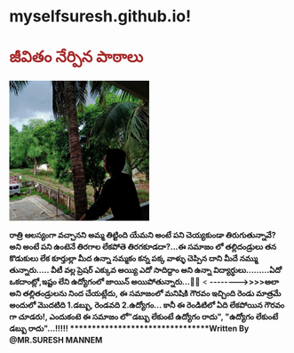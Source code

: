 # myselfsuresh.github.io!
<html>
<body>
    <h1 id="text"style="color: brown;">జీవితం నేర్పిన పాఠాలు
    </h1>
    <img src="salman.jpg - Copy.jpg" width="50%"/>
 

<p id="paragraph"><b>రాత్రి ఆలస్యంగా వచ్చానని అమ్మ తిట్టింది
    యేమని అంటే పని చెయ్యకుండా తిరుగుతున్నావే? అని అంటే పని ఉంటెనే తిరగాల లేకపోతె తిరగకూడదా?...ఈ సమాజం లో తల్లిదండ్రులు 
    తన కొడుకులు లేక కూర్తుల్లా మీద ఉన్నా నమ్మకం కన్న పక్క వాళ్ళు చెప్పిన దాని మీదే నమ్ము తున్నారు.....
    వీటీ వల్ల ప్రెషర్ ఎక్కువ అయ్యి ఎదో సాదిద్దాం అని ఉన్నా విద్యార్ధులు.........ఏదో ఒకదాంట్లో,ఇష్టం లేని ఉద్యోగంలో జాయిన్ అయిపోతున్నారు...🤦🙏</b>
<span><
    <b>-------->>>>అలా అని తల్లితండ్రులను నింద చేయట్లేదు, ఈ సమాజంలో మనిషికి గౌరవం ఇచ్చింది రెండు మాత్రమే అందులో మొదటిది 1.డబ్బు, రెండవది 2.ఉద్యోగం... కానీ ఈ రెండిటిలో ఏది లేకపోయిన గౌరవం గా చూడరు!, ఎందుకంటె ఈ సమాజం లో"డబ్బు లేకుంటే ఉద్యోగం రాదు", "ఉద్యోగం లేకుంటే డబ్బు రాదు"...!!!!!</span>
   ********************************<b>Written By @MR.SURESH MANNEM</h2></b> </b></p>
   
</body>
</html>

